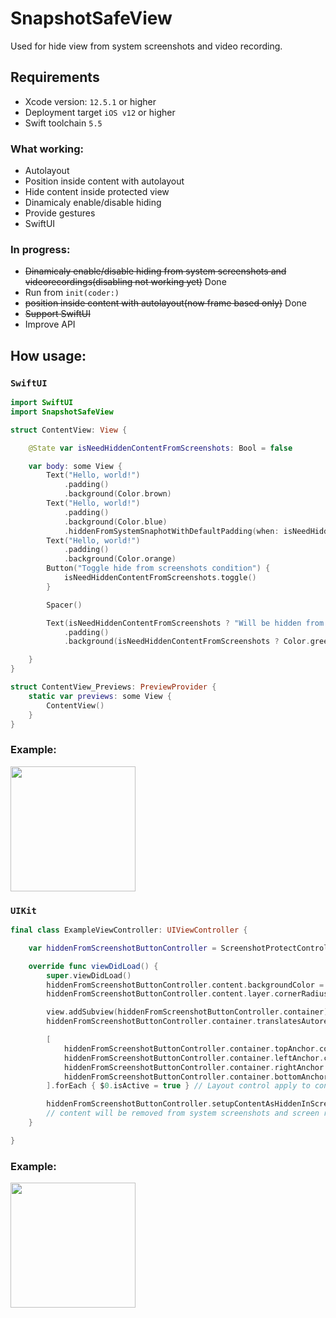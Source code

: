 # SnapshotSafeView

Used for hide view from system screenshots and video recording.

## Requirements

- Xcode version: `12.5.1` or higher
- Deployment target `iOS v12` or higher
- Swift toolchain `5.5`

### What working:

- Autolayout
- Position inside content with autolayout
- Hide content inside protected view
- Dinamicaly enable/disable hiding
- Provide gestures
- SwiftUI


### In progress:

- ~~Dinamicaly enable/disable hiding from system screenshots and videorecordings(disabling not working yet)~~ Done
- Run from `init(coder:)`
- ~~position inside content with autolayout(now frame based only)~~ Done
- ~~Support SwiftUI~~
- Improve API

## How usage:
### `SwiftUI`
```swift
import SwiftUI
import SnapshotSafeView

struct ContentView: View {

    @State var isNeedHiddenContentFromScreenshots: Bool = false

    var body: some View {
        Text("Hello, world!")
            .padding()
            .background(Color.brown)
        Text("Hello, world!")
            .padding()
            .background(Color.blue)
            .hiddenFromSystemSnaphotWithDefaultPadding(when: isNeedHiddenContentFromScreenshots)
        Text("Hello, world!")
            .padding()
            .background(Color.orange)
        Button("Toggle hide from screenshots condition") {
            isNeedHiddenContentFromScreenshots.toggle()
        }

        Spacer()

        Text(isNeedHiddenContentFromScreenshots ? "Will be hidden from snapshots" : "Will be appear in snapshots")
            .padding()
            .background(isNeedHiddenContentFromScreenshots ? Color.green : Color.red)

    }
}

struct ContentView_Previews: PreviewProvider {
    static var previews: some View {
        ContentView()
    }
}
```

### Example:

<p>
<img src="https://user-images.githubusercontent.com/44356536/189480958-191b7fa3-e6b2-4ac8-b222-00a38e21311c.mov" width=200/>
</p>


### `UIKit`
```swift
final class ExampleViewController: UIViewController {

    var hiddenFromScreenshotButtonController = ScreenshotProtectController(content: UIButton())

    override func viewDidLoad() {
        super.viewDidLoad()
        hiddenFromScreenshotButtonController.content.backgroundColor = .systemRed // UI customization apply to content
        hiddenFromScreenshotButtonController.content.layer.cornerRadius = 20

        view.addSubview(hiddenFromScreenshotButtonController.container)
        hiddenFromScreenshotButtonController.container.translatesAutoresizingMaskIntoConstraints = false

        [
            hiddenFromScreenshotButtonController.container.topAnchor.constraint(equalTo: view.topAnchor, constant: 65),
            hiddenFromScreenshotButtonController.container.leftAnchor.constraint(equalTo: view.leftAnchor, constant: 65),
            hiddenFromScreenshotButtonController.container.rightAnchor.constraint(equalTo: view.rightAnchor, constant: -65),
            hiddenFromScreenshotButtonController.container.bottomAnchor.constraint(equalTo: view.bottomAnchor, constant: -65)
        ].forEach { $0.isActive = true } // Layout control apply to container

        hiddenFromScreenshotButtonController.setupContentAsHiddenInScreenshotMode() // apply hidden mode
        // content will be removed from system screenshots and screen recording
    }

}
```

### Example:

<p>
<img src="https://user-images.githubusercontent.com/44356536/156410609-bf9e2373-0fe9-4ace-ae58-73c2175d7b27.mov" width=200/>
</p>
